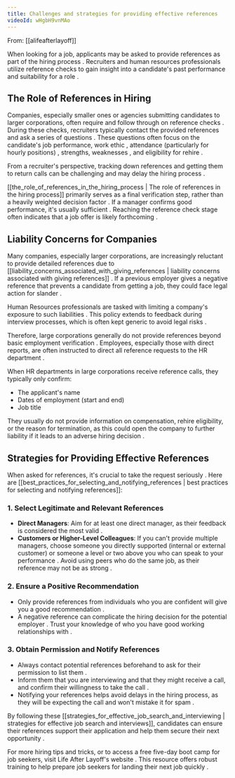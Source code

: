 ```yaml
---
title: Challenges and strategies for providing effective references
videoId: wHgbH9vnMAo
---
```


From: [[alifeafterlayoff]] <br/> 

When looking for a job, applicants may be asked to provide references as part of the hiring process <a class="yt-timestamp" data-t="00:00:04"></a>. Recruiters and human resources professionals utilize reference checks to gain insight into a candidate's past performance and suitability for a role <a class="yt-timestamp" data-t="00:00:37"></a>.

## The Role of References in Hiring

Companies, especially smaller ones or agencies submitting candidates to larger corporations, often require and follow through on reference checks <a class="yt-timestamp" data-t="00:00:45"></a><a class="yt-timestamp" data-t="00:00:51"></a><a class="yt-timestamp" data-t="00:01:03"></a>. During these checks, recruiters typically contact the provided references and ask a series of questions <a class="yt-timestamp" data-t="00:01:15"></a>. These questions often focus on the candidate's job performance, work ethic <a class="yt-timestamp" data-t="00:01:21"></a>, attendance (particularly for hourly positions) <a class="yt-timestamp" data-t="00:01:24"></a>, strengths, weaknesses <a class="yt-timestamp" data-t="00:01:32"></a>, and eligibility for rehire <a class="yt-timestamp" data-t="00:01:36"></a>.

From a recruiter's perspective, tracking down references and getting them to return calls can be challenging and may delay the hiring process <a class="yt-timestamp" data-t="00:01:47"></a><a class="yt-timestamp" data-t="00:01:53"></a>.

[[the_role_of_references_in_the_hiring_process | The role of references in the hiring process]] primarily serves as a final verification step, rather than a heavily weighted decision factor <a class="yt-timestamp" data-t="00:07:32"></a>. If a manager confirms good performance, it's usually sufficient <a class="yt-timestamp" data-t="00:07:36"></a>. Reaching the reference check stage often indicates that a job offer is likely forthcoming <a class="yt-timestamp" data-t="00:07:47"></a>.

## Liability Concerns for Companies

Many companies, especially larger corporations, are increasingly reluctant to provide detailed references due to [[liability_concerns_associated_with_giving_references | liability concerns associated with giving references]] <a class="yt-timestamp" data-t="00:02:13"></a><a class="yt-timestamp" data-t="00:03:02"></a>. If a previous employer gives a negative reference that prevents a candidate from getting a job, they could face legal action for slander <a class="yt-timestamp" data-t="00:02:34"></a><a class="yt-timestamp" data-t="00:02:50"></a>.

Human Resources professionals are tasked with limiting a company's exposure to such liabilities <a class="yt-timestamp" data-t="00:03:08"></a><a class="yt-timestamp" data-t="00:03:11"></a>. This policy extends to feedback during interview processes, which is often kept generic to avoid legal risks <a class="yt-timestamp" data-t="00:03:17"></a>.

Therefore, large corporations generally do not provide references beyond basic employment verification <a class="yt-timestamp" data-t="00:03:37"></a>. Employees, especially those with direct reports, are often instructed to direct all reference requests to the HR department <a class="yt-timestamp" data-t="00:03:42"></a><a class="yt-timestamp" data-t="00:03:47"></a>.

When HR departments in large corporations receive reference calls, they typically only confirm:
*   The applicant's name <a class="yt-timestamp" data-t="00:04:04"></a>
*   Dates of employment (start and end) <a class="yt-timestamp" data-t="00:04:06"></a><a class="yt-timestamp" data-t="00:08:33"></a><a class="yt-timestamp" data-t="00:08:36"></a>
*   Job title <a class="yt-timestamp" data-t="00:04:10"></a><a class="yt-timestamp" data-t="00:08:34"></a>

They usually do not provide information on compensation, rehire eligibility, or the reason for termination, as this could open the company to further liability if it leads to an adverse hiring decision <a class="yt-timestamp" data-t="00:04:13"></a><a class="yt-timestamp" data-t="00:08:39"></a><a class="yt-timestamp" data-t="00:08:41"></a><a class="yt-timestamp" data-t="00:08:43"></a><a class="yt-timestamp" data-t="00:08:46"></a>.

## Strategies for Providing Effective References

When asked for references, it's crucial to take the request seriously <a class="yt-timestamp" data-t="00:07:19"></a>. Here are [[best_practices_for_selecting_and_notifying_references | best practices for selecting and notifying references]]:

### 1. Select Legitimate and Relevant References
*   **Direct Managers**: Aim for at least one direct manager, as their feedback is considered the most valid <a class="yt-timestamp" data-t="00:04:50"></a><a class="yt-timestamp" data-t="00:04:58"></a><a class="yt-timestamp" data-t="00:05:00"></a>.
*   **Customers or Higher-Level Colleagues**: If you can't provide multiple managers, choose someone you directly supported (internal or external customer) or someone a level or two above you who can speak to your performance <a class="yt-timestamp" data-t="00:05:05"></a><a class="yt-timestamp" data-t="00:05:11"></a><a class="yt-timestamp" data-t="00:05:28"></a>. Avoid using peers who do the same job, as their reference may not be as strong <a class="yt-timestamp" data-t="00:05:13"></a><a class="yt-timestamp" data-t="00:05:19"></a>.

### 2. Ensure a Positive Recommendation
*   Only provide references from individuals who you are confident will give you a good recommendation <a class="yt-timestamp" data-t="00:05:37"></a><a class="yt-timestamp" data-t="00:06:11"></a>.
*   A negative reference can complicate the hiring decision for the potential employer <a class="yt-timestamp" data-t="00:05:40"></a><a class="yt-timestamp" data-t="00:05:46"></a><a class="yt-timestamp" data-t="00:06:00"></a>. Trust your knowledge of who you have good working relationships with <a class="yt-timestamp" data-t="00:06:17"></a><a class="yt-timestamp" data-t="00:06:19"></a>.

### 3. Obtain Permission and Notify References
*   Always contact potential references beforehand to ask for their permission to list them <a class="yt-timestamp" data-t="00:06:28"></a><a class="yt-timestamp" data-t="00:06:29"></a>.
*   Inform them that you are interviewing and that they might receive a call, and confirm their willingness to take the call <a class="yt-timestamp" data-t="00:06:36"></a><a class="yt-timestamp" data-t="00:06:38"></a>.
*   Notifying your references helps avoid delays in the hiring process, as they will be expecting the call and won't mistake it for spam <a class="yt-timestamp" data-t="00:01:56"></a><a class="yt-timestamp" data-t="00:06:54"></a><a class="yt-timestamp" data-t="00:06:58"></a><a class="yt-timestamp" data-t="00:07:12"></a>.

By following these [[strategies_for_effective_job_search_and_interviewing | strategies for effective job search and interviews]], candidates can ensure their references support their application and help them secure their next opportunity <a class="yt-timestamp" data-t="00:09:25"></a><a class="yt-timestamp" data-t="00:09:29"></a>.

For more hiring tips and tricks, or to access a free five-day boot camp for job seekers, visit Life After Layoff's website <a class="yt-timestamp" data-t="00:09:09"></a><a class="yt-timestamp" data-t="00:09:13"></a><a class="yt-timestamp" data-t="00:09:16"></a>. This resource offers robust training to help prepare job seekers for landing their next job quickly <a class="yt-timestamp" data-t="00:09:21"></a><a class="yt-timestamp" data-t="00:09:25"></a>.